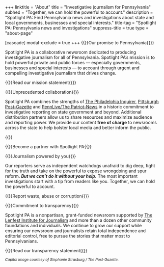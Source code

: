 +++
linktitle = "About"
title = "Investigative journalism for Pennsylvania"
subhed = "Together, we can hold the powerful to account."
description = "Spotlight PA: Find Pennsylvania news and investigations about state and local governments, businesses and special interests."
title-tag = "Spotlight PA: Pennsylvania news and investigations"
suppress-title = true
type = "about-page"

[cascade]
  modal-exclude = true
+++
{{<content-header>}}Our promise to Pennsylvania{{</content-header>}}

Spotlight PA is a collaborative newsroom dedicated to producing investigative journalism for all of Pennsylvania. Spotlight PA’s mission is to hold powerful private and public forces — especially governments, businesses and special interests — to account through urgent and compelling investigative journalism that drives change.

{{<right-link href="/about/mission/">}}Read our mission statement{{</right-link>}}

{{<content-header>}}Unprecedented collaboration{{</content-header>}}

Spotlight PA combines the strengths of [The Philadelphia Inquirer](https://www.inquirer.com), [Pittsburgh Post-Gazette](https://www.post-gazette.com) and [PennLive/The Patriot-News](https://www.pennlive.com) in a historic commitment to investigative reporting on state government and beyond. Additional distribution partners allow us to share resources and maximize audience and reporting power. We provide our content **free of charge** to newsrooms across the state to help bolster local media and better inform the public.

{{<partner-logos>}}

{{<right-link href="/contact/">}}Become a partner with Spotlight PA{{</right-link>}}

{{<content-header>}}Journalism powered by you{{</content-header>}}

Our reporters serve as independent watchdogs unafraid to dig deep, fight for the truth and take on the powerful to expose wrongdoing and spur reform. **_But we can’t do it without your help._** The most important investigations start with a tip from readers like you. Together, we can hold the powerful to account.

{{<right-link href="/tips/">}}Report waste, abuse or corruption{{</right-link>}}

{{<content-header>}}Commitment to transparency{{</content-header>}}

Spotlight PA is a nonpartisan, grant-funded newsroom supported by [The Lenfest Institute for Journalism](https://www.lenfestinstitute.org) and more than a dozen other community foundations and individuals. We continue to grow our support while ensuring our newsroom and journalists retain total independence and editorial control, free to pursue the stories that matter most to Pennsylvanians.

{{<right-link href="/support/">}}Read our transparency statement{{</right-link>}}

<small><i>Capitol image courtesy of Stephanie Strasburg / The Post-Gazette.</i></small>
